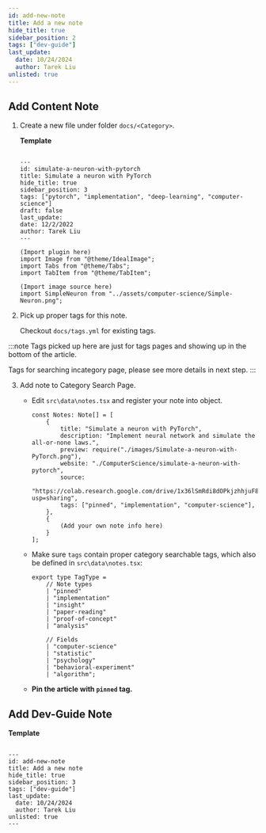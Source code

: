 ```yaml
---
id: add-new-note
title: Add a new note
hide_title: true
sidebar_position: 2
tags: ["dev-guide"]
last_update:
  date: 10/24/2024
  author: Tarek Liu
unlisted: true
---
```


## Add Content Note

1. Create a new file under folder `docs/<Category>`.

    **Template**

    ```

    ---
    id: simulate-a-neuron-with-pytorch
    title: Simulate a neuron with PyTorch
    hide_title: true
    sidebar_position: 3
    tags: ["pytorch", "implementation", "deep-learning", "computer-science"]
    draft: false
    last_update:
    date: 12/2/2022
    author: Tarek Liu
    ---

    (Import plugin here)
    import Image from "@theme/IdealImage";
    import Tabs from "@theme/Tabs";
    import TabItem from "@theme/TabItem";

    (Import image source here)
    import SimpleNeuron from "../assets/computer-science/Simple-Neuron.png";

    ```

2. Pick up proper tags for this note.

    Checkout `docs/tags.yml` for existing tags.

:::note
Tags picked up here are just for tags pages and showing up in the bottom of the article. 

Tags for searching incategory page, please see more details in next step.
:::

3. Add note to Category Search Page.
    
    - Edit `src\data\notes.tsx` and register your note into object.

        ```
        const Notes: Note[] = [
            {
                title: "Simulate a neuron with PyTorch",
                description: "Implement neural network and simulate the all-or-none laws.",
                preview: require("./images/Simulate-a-neuron-with-PyTorch.png"),
                website: "./ComputerScience/simulate-a-neuron-with-pytorch",
                source:
                "https://colab.research.google.com/drive/1x36lSmRdi8dOPkjzhhjuF8AZbnQWOnzl?usp=sharing",
                tags: ["pinned", "implementation", "computer-science"],
            },
            {
                (Add your own note info here)
            }
        ];
        ```
    - Make sure `tags` contain proper category searchable tags, which also be defined in `src\data\notes.tsx`:

        ```
        export type TagType =
            // Note types
            | "pinned"
            | "implementation"
            | "insight"
            | "paper-reading"
            | "proof-of-concept"
            | "analysis"

            // Fields
            | "computer-science"
            | "statistic"
            | "psychology"
            | "behavioral-experiment"
            | "algorithm";
        ```
    
    - **Pin the article with `pinned` tag.**   
     

## Add Dev-Guide Note

**Template**

```

---
id: add-new-note
title: Add a new note
hide_title: true
sidebar_position: 3
tags: ["dev-guide"]
last_update:
  date: 10/24/2024
  author: Tarek Liu
unlisted: true
---

```



